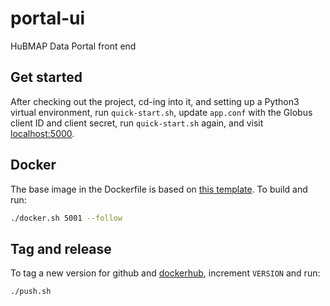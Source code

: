 # portal-ui
HuBMAP Data Portal front end

## Get started
After checking out the project, cd-ing into it, and setting up a Python3 virtual environment,
run `quick-start.sh`,
update `app.conf` with the Globus client ID and client secret,
run `quick-start.sh` again,
and visit [localhost:5000](http://localhost:5000).

## Docker
The base image in the Dockerfile is based on [this template](https://github.com/tiangolo/uwsgi-nginx-flask-docker#quick-start-for-bigger-projects-structured-as-a-python-package). To build and run:
```sh
./docker.sh 5001 --follow
```

## Tag and release
To tag a new version for github and [dockerhub](https://hub.docker.com/repository/docker/hubmap/portal-ui),
increment `VERSION` and run:
```sh
./push.sh
```
